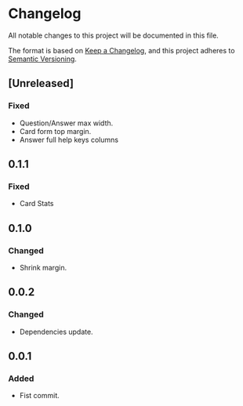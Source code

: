 # Changelog

All notable changes to this project will be documented in this file.

The format is based on [Keep a Changelog](https://keepachangelog.com/en/1.1.0/),
and this project adheres to [Semantic Versioning](https://semver.org/spec/v2.0.0.html).

## [Unreleased]

### Fixed

- Question/Answer max width.
- Card form top margin.
- Answer full help keys columns

## 0.1.1

### Fixed

- Card Stats

## 0.1.0

### Changed

- Shrink margin.

## 0.0.2

### Changed

- Dependencies update.

## 0.0.1

### Added

- Fist commit.
